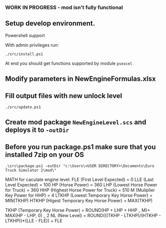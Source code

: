 ### WORK IN PROGRESS - mod isn't fully functional

## Setup develop environment.

Powershell support

With admin privileges run:

```
./src/install.ps1
```

At end you should get functions supported by module `psexcel`

## Modify parameters in NewEngineFormulas.xlsx

## Fill output files with new unlock level

```
./src/update.ps1
```

## Create mod package `NewEngineLevel.scs` and deploys it to `-outDir`

## Before you run package.ps1 make sure that you installed 7zip on your OS

```
.\src\package.ps1 -outDir "c:\Users\<USER DIRECTORY>\Documents\Euro Truck Simulator 2\mod\"
```

MATH for caculate engine level:
FLE (First Level Expected) = 0
LLE (Last Level Expected) = 100
HP (Horse Power) = 360
LHP (Lowest Horse Power for Truck) = 360
HHP (Highest Horse Power for Truck) = 510
M (Muliplier Key Power for HHP) = 4
LTKHP (Lowest Temporary Key Horse Power) = MIN(TKHP)
HTKHP (Higest Temporary Key Horse Power) = MAX(TKHP)

TKHP (Temporary Key Horse Power) = ROUND(HP + LHP + HHP _ M)+ MAX(HP - LHP, 0) _ 2
NL (New Level) = ROUND(((TKHP - LTKHP)/(HTKHP - LTKHP))\*(LLE - FLE)) + FLE
